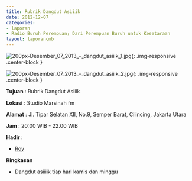 ```yaml
---
title: Rubrik Dangdut Asiiik 
date: 2012-12-07
categories:
- laporan
- Radio Buruh Perempuan; Dari Perempuan Buruh untuk Kesetaraan
layout: laporancmb
---
```



![200px-Desember_07_2013_-_dangdut_asiiik_1.jpg](/uploads/200px-Desember_07_2013_-_dangdut_asiiik_1.jpg){: .img-responsive .center-block }

![200px-Desember_07_2013_-_dangdut_asiiik_2.jpg](/uploads/200px-Desember_07_2013_-_dangdut_asiiik_2.jpg){: .img-responsive .center-block }


**Tujuan** : Rubrik Dangdut Asiiik

**Lokasi** : Studio Marsinah fm 

**Alamat** : Jl. Tipar Selatan XII, No.9, Semper Barat, Cilincing, Jakarta Utara 

**Jam** : 20:00 WIB - 22.00 WIB 

**Hadir** :
* [Roy](http://wiki.ciptamedia.org/wiki/Roy)

**Ringkasan**  
* Dangdut asiiiik tiap hari kamis dan minggu
